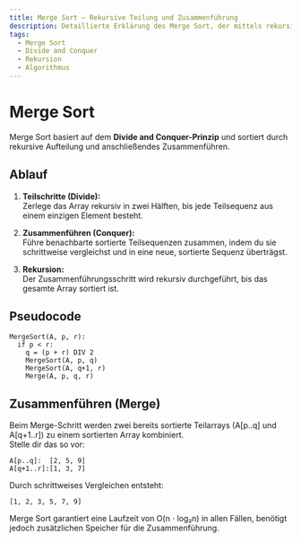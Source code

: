 ```yaml
---
title: Merge Sort – Rekursive Teilung und Zusammenführung  
description: Detaillierte Erklärung des Merge Sort, der mittels rekursiver Teilung und geordnetem Zusammenführen sortiert.  
tags:  
  - Merge Sort  
  - Divide and Conquer  
  - Rekursion  
  - Algorithmus  
---
```


# Merge Sort

Merge Sort basiert auf dem **Divide and Conquer-Prinzip** und sortiert durch rekursive Aufteilung und anschließendes Zusammenführen.

## Ablauf

1. **Teilschritte (Divide):**  
   Zerlege das Array rekursiv in zwei Hälften, bis jede Teilsequenz aus einem einzigen Element besteht.

2. **Zusammenführen (Conquer):**  
   Führe benachbarte sortierte Teilsequenzen zusammen, indem du sie schrittweise vergleichst und in eine neue, sortierte Sequenz überträgst.

3. **Rekursion:**  
   Der Zusammenführungsschritt wird rekursiv durchgeführt, bis das gesamte Array sortiert ist.

## Pseudocode

```
MergeSort(A, p, r):
  if p < r:
    q = (p + r) DIV 2
    MergeSort(A, p, q)
    MergeSort(A, q+1, r)
    Merge(A, p, q, r)
```

## Zusammenführen (Merge)

Beim Merge-Schritt werden zwei bereits sortierte Teilarrays (A[p..q] und A[q+1..r]) zu einem sortierten Array kombiniert.  
Stelle dir das so vor:

```
A[p..q]:  [2, 5, 9]
A[q+1..r]:[1, 3, 7]
```

Durch schrittweises Vergleichen entsteht:

```
[1, 2, 3, 5, 7, 9]
```

Merge Sort garantiert eine Laufzeit von O(n ⋅ log₂n) in allen Fällen, benötigt jedoch zusätzlichen Speicher für die Zusammenführung.

